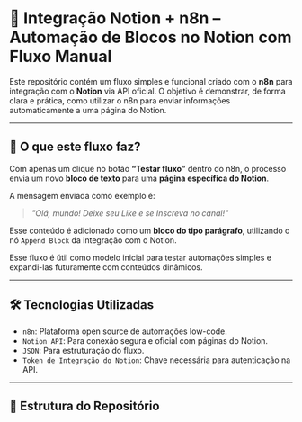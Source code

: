 # 🧩 Integração Notion + n8n – Automação de Blocos no Notion com Fluxo Manual

Este repositório contém um fluxo simples e funcional criado com o **n8n** para integração com o **Notion** via API oficial. O objetivo é demonstrar, de forma clara e prática, como utilizar o n8n para enviar informações automaticamente a uma página do Notion.

---

## 🚀 O que este fluxo faz?

Com apenas um clique no botão **“Testar fluxo”** dentro do n8n, o processo envia um novo **bloco de texto** para uma **página específica do Notion**.

A mensagem enviada como exemplo é:

> _"Olá, mundo! Deixe seu Like e se Inscreva no canal!"_

Esse conteúdo é adicionado como um **bloco do tipo parágrafo**, utilizando o nó `Append Block` da integração com o Notion.

Esse fluxo é útil como modelo inicial para testar automações simples e expandi-las futuramente com conteúdos dinâmicos.

---

## 🛠️ Tecnologias Utilizadas

- `n8n`: Plataforma open source de automações low-code.
- `Notion API`: Para conexão segura e oficial com páginas do Notion.
- `JSON`: Para estruturação do fluxo.
- `Token de Integração do Notion`: Chave necessária para autenticação na API.

---

## 📂 Estrutura do Repositório

